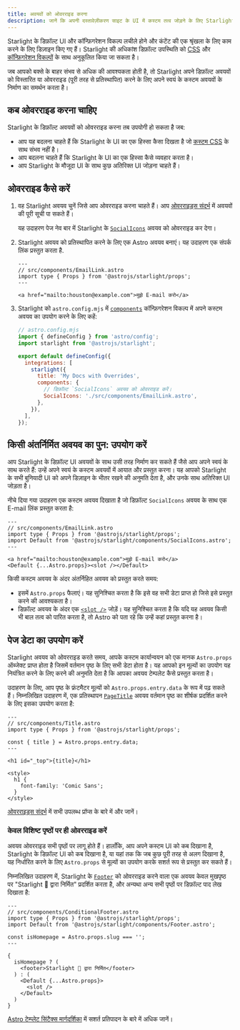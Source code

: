 ```yaml
---
title: अवयवों को ओवरराइड करना
description: जानें कि अपनी दस्तावेज़ीकरण साइट के UI में कस्टम तत्व जोड़ने के लिए Starlight के अंतर्निहित अवयवों को कैसे ओवरराइड करें।
---
```


Starlight के डिफ़ॉल्ट UI और कॉन्फ़िगरेशन विकल्प लचीले होने और कंटेंट की एक श्रृंखला के लिए काम करने के लिए डिज़ाइन किए गए हैं। Starlight की अधिकांश डिफ़ॉल्ट उपस्थिति को [CSS](/hi/guides/css-and-tailwind/) और [कॉन्फ़िगरेशन विकल्पों](/hi/guides/customization/) के साथ अनुकूलित किया जा सकता है।

जब आपको बक्से के बाहर संभव से अधिक की आवश्यकता होती है, तो Starlight अपने डिफ़ॉल्ट अवयवों को विस्तारित या ओवरराइड (पूरी तरह से प्रतिस्थापित) करने के लिए अपने स्वयं के कस्टम अवयवों के निर्माण का समर्थन करता है।

## कब ओवरराइड करना चाहिए

Starlight के डिफ़ॉल्ट अवयवों को ओवरराइड करना तब उपयोगी हो सकता है जब:

- आप यह बदलना चाहते हैं कि Starlight के UI का एक हिस्सा कैसा दिखता है जो [कस्टम CSS](/hi/guides/css-and-tailwind/) के साथ संभव नहीं है।
- आप बदलना चाहते हैं कि Starlight के UI का एक हिस्सा कैसे व्यवहार करता है।
- आप Starlight के मौजूदा UI के साथ कुछ अतिरिक्त UI जोड़ना चाहते हैं।

## ओवरराइड कैसे करें

1. वह Starlight अवयव चुनें जिसे आप ओवरराइड करना चाहते हैं।
   आप [ओवरराइड्स संदर्भ](/hi/reference/overrides/) में अवयवों की पूरी सूची पा सकते हैं।

   यह उदाहरण पेज नेव बार में Starlight के [`SocialIcons`](/hi/reference/overrides/#socialicons) अवयव को ओवरराइड कर देगा।

2. Starlight अवयव को प्रतिस्थापित करने के लिए एक Astro अवयव बनाएं।
   यह उदाहरण एक संपर्क लिंक प्रस्तुत करता है.

   ```astro
   ---
   // src/components/EmailLink.astro
   import type { Props } from '@astrojs/starlight/props';
   ---

   <a href="mailto:houston@example.com">मुझे E-mail करो</a>
   ```

3. Starlight को `astro.config.mjs` में [`components`](/hi/reference/configuration/#components) कॉन्फ़िगरेशन विकल्प में अपने कस्टम अवयव का उपयोग करने के लिए कहें:

   ```js {9-12}
   // astro.config.mjs
   import { defineConfig } from 'astro/config';
   import starlight from '@astrojs/starlight';

   export default defineConfig({
     integrations: [
       starlight({
         title: 'My Docs with Overrides',
         components: {
           // डिफ़ॉल्ट `SocialIcons` अवयव को ओवरराइड करें।
           SocialIcons: './src/components/EmailLink.astro',
         },
       }),
     ],
   });
   ```

## किसी अंतर्निर्मित अवयव का पुन: उपयोग करें

आप Starlight के डिफ़ॉल्ट UI अवयवों के साथ उसी तरह निर्माण कर सकते हैं जैसे आप अपने स्वयं के साथ करते हैं: उन्हें अपने स्वयं के कस्टम अवयवों में आयात और प्रस्तुत करना। यह आपको Starlight के सभी बुनियादी UI को अपने डिज़ाइन के भीतर रखने की अनुमति देता है, और उनके साथ अतिरिक्त UI जोड़ता है।

नीचे दिया गया उदाहरण एक कस्टम अवयव दिखाता है जो डिफ़ॉल्ट `SocialIcons` अवयव के साथ एक E-mail लिंक प्रस्तुत करता है:

```astro {4,8}
---
// src/components/EmailLink.astro
import type { Props } from '@astrojs/starlight/props';
import Default from '@astrojs/starlight/components/SocialIcons.astro';
---

<a href="mailto:houston@example.com">मुझे E-mail करो</a>
<Default {...Astro.props}><slot /></Default>
```

किसी कस्टम अवयव के अंदर अंतर्निहित अवयव को प्रस्तुत करते समय:

- इसमें `Astro.props` फैलाएं। यह सुनिश्चित करता है कि इसे वह सभी डेटा प्राप्त हो जिसे इसे प्रस्तुत करने की आवश्यकता है।
- डिफ़ॉल्ट अवयव के अंदर एक [`<slot />`](https://docs.astro.build/hi/core-concepts/astro-components/#slots) जोड़ें। यह सुनिश्चित करता है कि यदि यह अवयव किसी भी बाल तत्व को पारित करता है, तो Astro को पता रहे कि उन्हें कहां प्रस्तुत करना है।

## पेज डेटा का उपयोग करें

Starlight अवयव को ओवरराइड करते समय, आपके कस्टम कार्यान्वयन को एक मानक `Astro.props` ऑब्जेक्ट प्राप्त होता है जिसमें वर्तमान पृष्ठ के लिए सभी डेटा होता है।
यह आपको इन मूल्यों का उपयोग यह नियंत्रित करने के लिए करने की अनुमति देता है कि आपका अवयव टेम्पलेट कैसे प्रस्तुत करता है।

उदाहरण के लिए, आप पृष्ठ के फ्रंटमैटर मूल्यों को `Astro.props.entry.data` के रूप में पढ़ सकते हैं। निम्नलिखित उदाहरण में, एक प्रतिस्थापन [`PageTitle`](/hi/reference/overrides/#pagetitle) अवयव वर्तमान पृष्ठ का शीर्षक प्रदर्शित करने के लिए इसका उपयोग करता है:

```astro {5} "{title}"
---
// src/components/Title.astro
import type { Props } from '@astrojs/starlight/props';

const { title } = Astro.props.entry.data;
---

<h1 id="_top">{title}</h1>

<style>
  h1 {
    font-family: 'Comic Sans';
  }
</style>
```

[ओवरराइड्स संदर्भ](/hi/reference/overrides/#component-props) में सभी उपलब्ध प्रॉप्स के बारे में और जानें।

### केवल विशिष्ट पृष्ठों पर ही ओवरराइड करें

अवयव ओवरराइड सभी पृष्ठों पर लागू होते हैं। हालाँकि, आप अपने कस्टम UI को कब दिखाना है, Starlight के डिफ़ॉल्ट UI को कब दिखाना है, या यहां तक कि जब कुछ पूरी तरह से अलग दिखाना है, यह निर्धारित करने के लिए `Astro.props` से मूल्यों का उपयोग करके सशर्त रूप से प्रस्तुत कर सकते हैं।

निम्नलिखित उदाहरण में, Starlight के [`Footer`](/hi/reference/overrides/#footer-1) को ओवरराइड करने वाला एक अवयव केवल मुखपृष्ठ पर "Starlight 🌟 द्वारा निर्मित" प्रदर्शित करता है, और अन्यथा अन्य सभी पृष्ठों पर डिफ़ॉल्ट पाद लेख दिखाता है:

```astro
---
// src/components/ConditionalFooter.astro
import type { Props } from '@astrojs/starlight/props';
import Default from '@astrojs/starlight/components/Footer.astro';

const isHomepage = Astro.props.slug === '';
---

{
  isHomepage ? (
    <footer>Starlight 🌟 द्वारा निर्मित</footer>
  ) : (
    <Default {...Astro.props}>
      <slot />
    </Default>
  )
}
```

[Astro टेम्प्लेट सिंटैक्स मार्गदर्शिका](https://docs.astro.build/hi/core-concepts/astro-syntax/#dynamic-html) में सशर्त प्रतिपादन के बारे में अधिक जानें।
